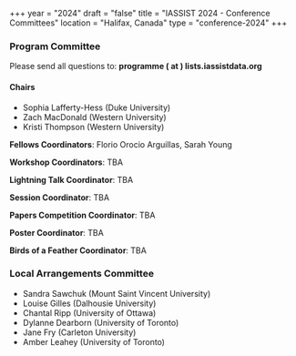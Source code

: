 +++
year = "2024"
draft = "false"
title = "IASSIST 2024 - Conference Committees"
location = "Halifax, Canada"
type = "conference-2024"
+++

### Program Committee

Please send all questions to: **programme ( at ) lists.iassistdata.org**

#### Chairs

- Sophia Lafferty-Hess (Duke University)
- Zach MacDonald (Western University)
- Kristi Thompson (Western University)

**Fellows Coordinators**: Florio Orocio Arguillas, Sarah Young

**Workshop Coordinators**: TBA

**Lightning Talk Coordinator**: TBA

**Session Coordinator**: TBA

**Papers Competition Coordinator**: TBA

**Poster Coordinator**: TBA

**Birds of a Feather Coordinator**: TBA

### Local Arrangements Committee

- Sandra Sawchuk (Mount Saint Vincent University)
- Louise Gilles (Dalhousie University)
- Chantal Ripp (University of Ottawa)
- Dylanne Dearborn (University of Toronto)
- Jane Fry (Carleton University)
- Amber Leahey (University of Toronto)

<!--
The Local Arrangements Committee worked with [Concentra Conference Management Services <i class="fas fa-external-link-alt"></i>](https://www.concentra-cms.com/).
-->